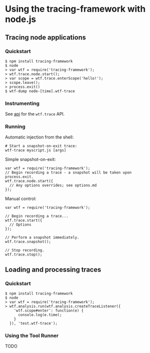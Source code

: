 # Using the tracing-framework with node.js

## Tracing node applications

### Quickstart

    $ npm install tracing-framework
    $ node
    > var wtf = require('tracing-framework');
    > wtf.trace.node.start();
    > var scope = wtf.trace.enterScope('hello!');
    > scope.leave();
    > process.exit()
    $ wtf-dump node-[time].wtf-trace

### Instrumenting

See [api](api.md) for the `wtf.trace` API.

### Running

Automatic injection from the shell:

    # Start a snapshot-on-exit trace:
    wtf-trace myscript.js [args]

Simple snapshot-on-exit:

    var wtf = require('tracing-framework');
    // Begin recording a trace - a snapshot will be taken upon process.exit.
    wtf.trace.node.start({
      // Any options overrides; see options.md
    });

Manual control:

    var wtf = require('tracing-framework');

    // Begin recording a trace...
    wtf.trace.start({
      // Options
    });

    // Perform a snapshot immediately.
    wtf.trace.snapshot();

    // Stop recording.
    wtf.trace.stop();

## Loading and processing traces

### Quickstart

    $ npm install tracing-framework
    $ node
    > var wtf = require('tracing-framework');
    > wtf.analysis.run(wtf.analysis.createTraceListener({
        'wtf.scope#enter': function(e) {
          console.log(e.time);
        }
      }), 'test.wtf-trace');

### Using the Tool Runner

TODO
